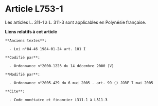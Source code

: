 # Article L753-1

Les articles L. 311-1 à L. 311-3 sont applicables en Polynésie française.

**Liens relatifs à cet article**

	**Anciens textes**:

	  - Loi n°84-46 1984-01-24 art. 101 I

	**Codifié par**:

	  - Ordonnance n°2000-1223 du 14 décembre 2000 (V)

	**Modifié par**:

	  - Ordonnance n°2005-429 du 6 mai 2005 - art. 99 () JORF 7 mai 2005

	**Cite**:

	  - Code monétaire et financier L311-1 à L311-3
